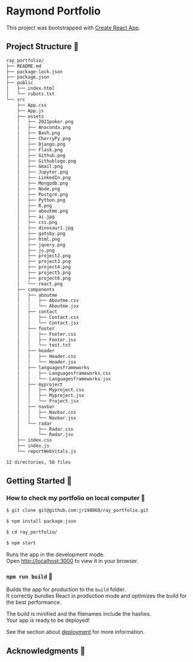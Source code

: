 # Raymond Portfolio

This project was bootstrapped with [Create React App](https://github.com/facebook/create-react-app).



## Project Structure 🚀

```sh
ray_portfolio/
├── README.md
├── package-lock.json
├── package.json
├── public
│   ├── index.html
│   └── robots.txt
└── src
    ├── App.css
    ├── App.js
    ├── assets
    │   ├── 2021poker.png
    │   ├── Anaconda.png
    │   ├── Bash.png
    │   ├── CherryPy.png
    │   ├── Django.png
    │   ├── Flask.png
    │   ├── Github.png
    │   ├── Githublogo.png
    │   ├── Gmail.png
    │   ├── Jupyter.png
    │   ├── LinkedIn.png
    │   ├── Mongodb.png
    │   ├── Node.png
    │   ├── Postgre.png
    │   ├── Python.png
    │   ├── R.png
    │   ├── aboutme.png
    │   ├── ai.jpg
    │   ├── css.png
    │   ├── dinosaur1.jpg
    │   ├── gatsby.png
    │   ├── html.png
    │   ├── jquery.png
    │   ├── js.png
    │   ├── project2.png
    │   ├── project3.png
    │   ├── project4.png
    │   ├── project5.png
    │   ├── project6.png
    │   └── react.png
    ├── components
    │   ├── aboutme
    │   │   ├── Aboutme.css
    │   │   └── Aboutme.jsx
    │   ├── contact
    │   │   ├── Contact.css
    │   │   └── Contact.jsx
    │   ├── footer
    │   │   ├── Footer.css
    │   │   ├── Footer.jsx
    │   │   └── test.txt
    │   ├── header
    │   │   ├── Header.css
    │   │   └── Header.jsx
    │   ├── languagesframeworks
    │   │   ├── Languagesframeworks.css
    │   │   └── Languagesframeworks.jsx
    │   ├── myproject
    │   │   ├── Myproject.css
    │   │   ├── Myproject.jsx
    │   │   └── Project.jsx
    │   ├── navbar
    │   │   ├── Navbar.css
    │   │   └── Navbar.jsx
    │   └── radar
    │       ├── Radar.css
    │       └── Radar.jsx
    ├── index.css
    ├── index.js
    └── reportWebVitals.js

12 directories, 58 files
```

## Getting Started 🚀
### How to check my portfolio on local computer 🚀

```sh
$ git clone git@github.com:jr198868/ray_portfolio.git 

$ npm install package.json

$ cd ray_portfolio/

$ npm start
```

Runs the app in the development mode.\
Open [http://localhost:3000](http://localhost:3000) to view it in your browser.




### `npm run build` 🚀

Builds the app for production to the `build` folder.\
It correctly bundles React in production mode and optimizes the build for the best performance.

The build is minified and the filenames include the hashes.\
Your app is ready to be deployed!

See the section about [deployment](https://facebook.github.io/create-react-app/docs/deployment) for more information.


## Acknowledgments 🚀